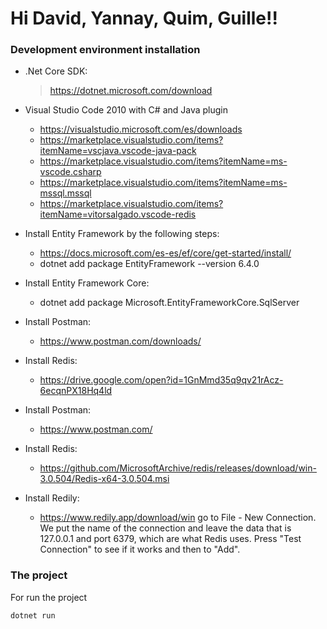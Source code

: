 # Hi David, Yannay, Quim, Guille!! 

### Development environment installation
  - .Net Core SDK: 
    > https://dotnet.microsoft.com/download

  - Visual Studio Code 2010 with C# and Java plugin
    * https://visualstudio.microsoft.com/es/downloads
    * https://marketplace.visualstudio.com/items?itemName=vscjava.vscode-java-pack
    * https://marketplace.visualstudio.com/items?itemName=ms-vscode.csharp
    * https://marketplace.visualstudio.com/items?itemName=ms-mssql.mssql
    * https://marketplace.visualstudio.com/items?itemName=vitorsalgado.vscode-redis
  
  - Install Entity Framework by the following steps:
    * https://docs.microsoft.com/es-es/ef/core/get-started/install/
    * dotnet add package EntityFramework --version 6.4.0
  - Install Entity Framework Core:
    * dotnet add package Microsoft.EntityFrameworkCore.SqlServer
  
  - Install Postman:
    * https://www.postman.com/downloads/

  - Install Redis:
    * https://drive.google.com/open?id=1GnMmd35q9qv21rAcz-6ecqnPX18Hq4ld
  - Install Postman:
    * https://www.postman.com/
  - Install Redis:
	* https://github.com/MicrosoftArchive/redis/releases/download/win-3.0.504/Redis-x64-3.0.504.msi
  - Install Redily:
    * https://www.redily.app/download/win
	go to File - New Connection. We put the name of the connection and leave the data that is 127.0.0.1 and port 6379, which are what Redis uses. Press "Test Connection" to see if it works and then to "Add".
	
### The project
For run the project
```sh
dotnet run
```
